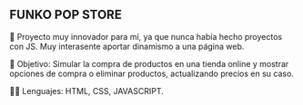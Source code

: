 ## FUNKO POP STORE

🦸 Proyecto muy innovador para mí, ya que nunca había hecho proyectos con JS. Muy interasente aportar dinamismo a una página web.

👀 Objetivo: Simular la compra de productos en una tienda online y mostrar opciones de compra o eliminar productos, actualizando precios en su caso.

🧑‍💻 Lenguajes: HTML, CSS, JAVASCRIPT.
